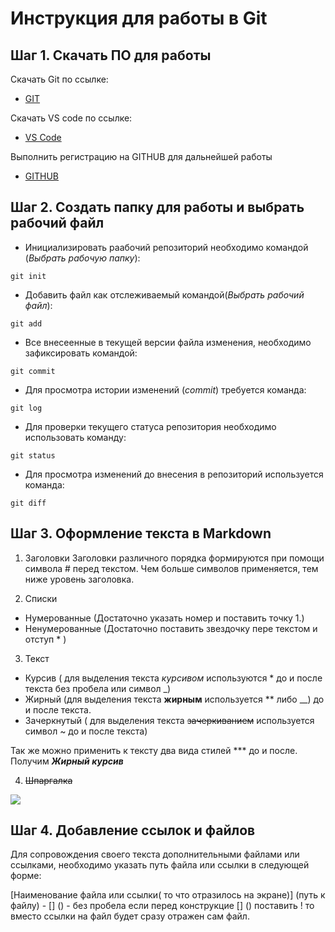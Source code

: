 # Инструкция для работы в Git #

## Шаг 1. Скачать ПО для работы ##
Скачать Git по ссылке:

* [GIT](https://git-scm.com/downloads)

Скачать VS code по ссылке:

* [VS Code](https://code.visualstudio.com/)

Выполнить регистрацию на GITHUB для дальнейшей работы

* [GITHUB](https://github.com/?ysclid=l8ihoqggdd358761195)

## Шаг 2. Создать папку для работы и выбрать рабочий файл ##

* Инициализировать раабочий репозиторий необходимо командой (*Выбрать рабочую папку*):

```git init```

* Добавить файл как отслеживаемый командой(*Выбрать рабочий файл*):

```git add```

* Все внесеенные в текущей версии файла изменения, необходимо зафиксировать командой:

```git commit```

* Для просмотра истории изменений (*commit*) требуется команда:

```git log```

* Для проверки текущего статуса репозитория необходимо использовать команду:

```git status```

* Для просмотра изменений до внесения в репозиторий используется команда:

```git diff```

## Шаг 3. Оформление текста в Markdown ##

 1. Заголовки
 Заголовки различного порядка формируются при помощи символа # перед текстом. Чем больше символов применяется, тем ниже уровень заголовка.

 2. Списки
 * Нумерованные (Достаточно указать номер и поставить точку 1.)
 * Ненумерованные (Достаточно поставить звездочку пере текстом и отступ * )

 3. Текст
 * Курсив ( для выделения текста *курсивом* используются * до и после текста без пробела или символ _)
 * Жирный (для выделения текста **жирным** используется ** либо __) до и после текста.
 * Зачеркнутый ( для выделения текста ~~зачеркиванием~~ используется символ ~ до и после текста)
  
Так же можно применить к тексту два вида стилей *** до и после. Получим ***Жирный курсив***
  
4. ~~Шпаргалка~~

![](tomarkdown.png)

## Шаг 4. Добавление ссылок и файлов

Для сопровождения своего текста дополнительными файлами или ссылками, необходимо указать путь файла или ссылки в следующей форме:

[Наименование файла или ссылки( то что отразилось на экране)] (путь к файлу) - [] () - без пробела
если перед конструкцие [] () поставить ! то вместо ссылки на файл будет сразу отражен сам файл.





